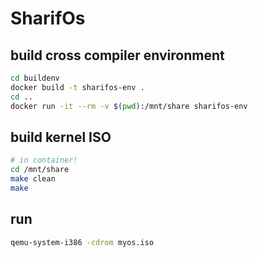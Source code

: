 # SharifOs
## build cross compiler environment
```bash
cd buildenv
docker build -t sharifos-env .
cd ..
docker run -it --rm -v $(pwd):/mnt/share sharifos-env
```
## build kernel ISO
```bash
# in container!
cd /mnt/share
make clean
make
```
## run 
```bash
qemu-system-i386 -cdrom myos.iso
```